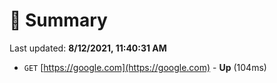 # 📖 Summary
Last updated: **8/12/2021, 11:40:31 AM**

- `GET` [https://google.com](https://google.com) - **Up** (104ms)
